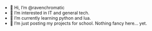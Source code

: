 - 👋 Hi, I’m @ravenchromatic
- 👀 I’m interested in IT and general tech.
- 🌱 I’m currently learning python and lua.
- 💞️ I’m just posting my projects for school. Nothing fancy here... yet.

<!---
ravenchromatic/ravenchromatic is a ✨ special ✨ repository because its `README.md` (this file) appears on your GitHub profile.
You can click the Preview link to take a look at your changes.
--->
